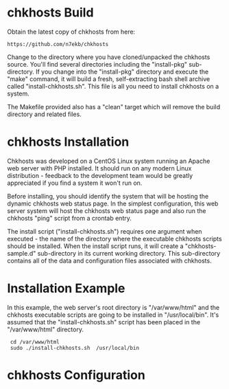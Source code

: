 chkhosts Build
==============

Obtain the latest copy of chkhosts from here:

    https://github.com/n7ekb/chkhosts

Change to the directory where you have cloned/unpacked the chkhosts
source.  You'll find several directories including the "install-pkg"
sub-directory.  If you change into the "install-pkg" directory
and execute the "make" command, it will build a fresh, self-extracting
bash shell archive called "install-chkhosts.sh".  This file is all
you need to install chkhosts on a system.

The Makefile provided also has a "clean" target which will remove the
build directory and related files.


chkhosts Installation
=====================

Chkhosts was developed on a CentOS Linux system running an Apache
web server with PHP installed.  It should run on any modern Linux
distribution - feedback to the development team would be greatly
appreciated if you find a system it won't run on.

Before installing, you should identify the system that will be hosting
the dynamic chkhosts web status page.  In the simplest configuration,
this web server system will host the chkhosts web status page and also
run the chkhosts "ping" script from a crontab entry.

The install script ("install-chkhosts.sh") requires one argument
when executed - the name of the directory where the executable
chkhosts scripts should be installed.  When the install script runs,
it will create a "chkhosts-sample.d" sub-directory in its current
working directory.  This sub-directory contains all of the data and
configuration files associated with chkhosts.


Installation Example
====================

In this example, the web server's root directory is "/var/www/html"
and the chkhosts executable scripts are going to be installed in
"/usr/local/bin".  It's assumed that the "install-chkhosts.sh" script
has been placed in the "/var/www/html" directory.

     cd /var/www/html
     sudo ./install-chkhosts.sh  /usr/local/bin


chkhosts Configuration
======================


